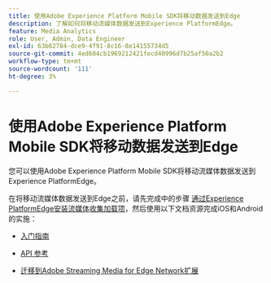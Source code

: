```yaml
---
title: 使用Adobe Experience Platform Mobile SDK将移动数据发送到Edge
description: 了解如何将移动流媒体数据发送到Experience PlatformEdge。
feature: Media Analytics
role: User, Admin, Data Engineer
exl-id: 63b62784-dce9-4f91-8c16-8e14155734d5
source-git-commit: 4ed604cb1969212421fecd40996d7b25af50a2b2
workflow-type: tm+mt
source-wordcount: '111'
ht-degree: 3%

---
```


# 使用Adobe Experience Platform Mobile SDK将移动数据发送到Edge

您可以使用Adobe Experience Platform Mobile SDK将移动流媒体数据发送到Experience PlatformEdge。

在将移动流媒体数据发送到Edge之前，请先完成中的步骤 [通过Experience PlatformEdge安装流媒体收集加载项](/help/implementation/edge/implementation-edge.md)，然后使用以下文档资源完成iOS和Android的实施：

* [入门指南](https://developer.adobe.com/client-sdks/documentation/media-for-edge-network/)

* [API 参考](https://developer.adobe.com/client-sdks/documentation/media-for-edge-network/api-reference/)

* [迁移到Adobe Streaming Media for Edge Network扩展](https://developer.adobe.com/client-sdks/documentation/adobe-media-analytics/migration-guide/)
